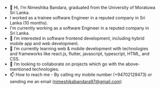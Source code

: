 - 👋 Hi, I’m Nimeshika Bandara, graduated from the University of Moratuwa Sri Lanka.
- I worked as a trainee software Engineer in a reputed company in Sri Lanka (10 months).
- I'm currently working as a software Engineer in a reputed company in Sri Lanka.
- 👀 I’m interested in software frontend development, including hybrid mobile app and web development.
- 🌱 I’m currently learning web & mobile development with technologies and frameworks like react.js, flutter, javascript, typescript, HTML, and CSS.
- 💞️ I’m looking to collaborate on projects which go with the above-mentioned technologies.
- 📫 How to reach me - By calling my mobile number (+94702129473) or sending me an email (nimeshikabandara97@gmail.com)

<!---
nimeshikakumuduni/nimeshikakumuduni is a ✨ special ✨ repository because its `README.md` (this file) appears on your GitHub profile.
You can click the Preview link to take a look at your changes.
--->
